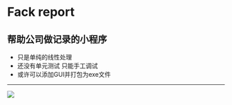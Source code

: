 # Fack report
## 帮助公司做记录的小程序  
- 只是单纯的线性处理  
- 还没有单元测试 只能手工调试  
- 或许可以添加GUI并打包为exe文件

----------

<img align="center" src="https://raw.githubusercontent.com/vose2008/Tools/master/%E7%A4%BA%E6%84%8F%E5%9B%BE.PNG" />
